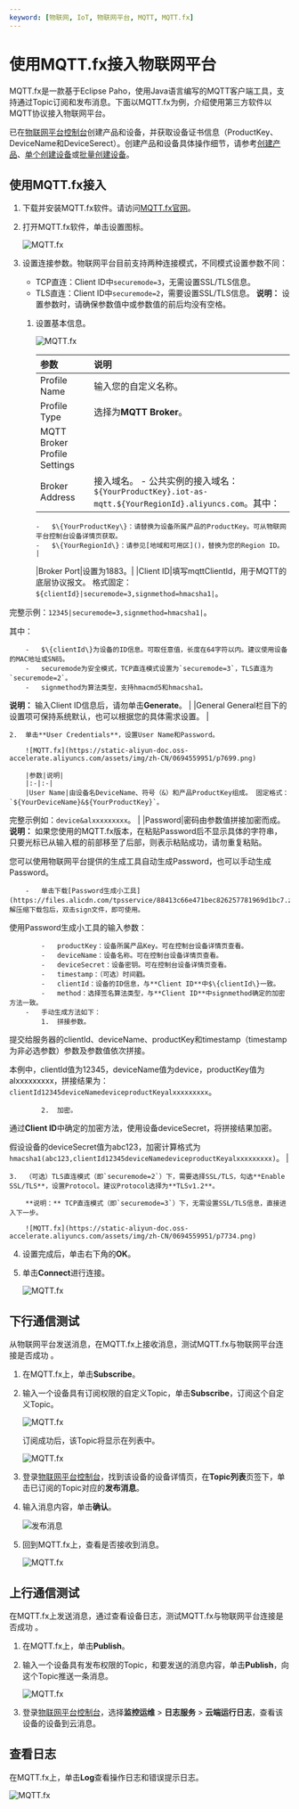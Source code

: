 ```yaml
---
keyword: [物联网, IoT, 物联网平台, MQTT, MQTT.fx]
---
```


# 使用MQTT.fx接入物联网平台

MQTT.fx是一款基于Eclipse Paho，使用Java语言编写的MQTT客户端工具，支持通过Topic订阅和发布消息。下面以MQTT.fx为例，介绍使用第三方软件以MQTT协议接入物联网平台。

已在[物联网平台控制台](https://iot.console.aliyun.com)创建产品和设备，并获取设备证书信息（ProductKey、DeviceName和DeviceSerect）。创建产品和设备具体操作细节，请参考[创建产品](/intl.zh-CN/设备接入/创建产品.md)、[单个创建设备](/intl.zh-CN/设备接入/创建设备/单个创建设备.md)或[批量创建设备](/intl.zh-CN/设备接入/创建设备/批量创建设备.md)。

## 使用MQTT.fx接入

1.  下载并安装MQTT.fx软件。请访问[MQTT.fx官网](https://mqttfx.jensd.de/index.php/download)。

2.  打开MQTT.fx软件，单击设置图标。

    ![MQTT.fx](https://static-aliyun-doc.oss-accelerate.aliyuncs.com/assets/img/zh-CN/0694559951/p7694.png)

3.  设置连接参数。物联网平台目前支持两种连接模式，不同模式设置参数不同：

    -   TCP直连：Client ID中`securemode=3`，无需设置SSL/TLS信息。
    -   TLS直连：Client ID中`securemode=2`，需要设置SSL/TLS信息。
    **说明：** 设置参数时，请确保参数值中或参数值的前后均没有空格。

    1.  设置基本信息。

        ![MQTT.fx](https://static-aliyun-doc.oss-accelerate.aliyuncs.com/assets/img/zh-CN/0694559951/p7698.png)

        |参数|说明|
        |:-|:-|
        |Profile Name|输入您的自定义名称。|
        |Profile Type|选择为**MQTT Broker**。|
        |MQTT Broker Profile Settings|
        |Broker Address|接入域名。         -   公共实例的接入域名：`${YourProductKey}.iot-as-mqtt.${YourRegionId}.aliyuncs.com`。其中：
            -   $\{YourProductKey\}：请替换为设备所属产品的ProductKey。可从物联网平台控制台设备详情页获取。
            -   $\{YourRegionId\}：请参见[地域和可用区]()，替换为您的Region ID。 |
        |Broker Port|设置为1883。|
        |Client ID|填写mqttClientId，用于MQTT的底层协议报文。 格式固定：`${clientId}|securemode=3,signmethod=hmacsha1|`。

完整示例：`12345|securemode=3,signmethod=hmacsha1|`。

其中：

        -   $\{clientId\}为设备的ID信息。可取任意值，长度在64字符以内。建议使用设备的MAC地址或SN码。
        -   securemode为安全模式，TCP直连模式设置为`securemode=3`，TLS直连为`securemode=2`。
        -   signmethod为算法类型，支持hmacmd5和hmacsha1。
**说明：** 输入Client ID信息后，请勿单击**Generate**。 |
        |General General栏目下的设置项可保持系统默认，也可以根据您的具体需求设置。 |

    2.  单击**User Credentials**，设置User Name和Password。

        ![MQTT.fx](https://static-aliyun-doc.oss-accelerate.aliyuncs.com/assets/img/zh-CN/0694559951/p7699.png)

        |参数|说明|
        |:-|:-|
        |User Name|由设备名DeviceName、符号（&）和产品ProductKey组成。 固定格式：`${YourDeviceName}&${YourProductKey}`。

完整示例如：`device&alxxxxxxxxx`。 |
        |Password|密码由参数值拼接加密而成。 **说明：** 如果您使用的MQTT.fx版本，在粘贴Password后不显示具体的字符串，只要光标已从输入框的前部移至了后部，则表示粘贴成功，请勿重复粘贴。

您可以使用物联网平台提供的生成工具自动生成Password，也可以手动生成Password。

        -   单击下载[Password生成小工具](https://files.alicdn.com/tpsservice/88413c66e471bec826257781969d1bc7.zip)。解压缩下载包后，双击sign文件，即可使用。

使用Password生成小工具的输入参数：

            -   productKey：设备所属产品Key。可在控制台设备详情页查看。
            -   deviceName：设备名称。可在控制台设备详情页查看。
            -   deviceSecret：设备密钥。可在控制台设备详情页查看。
            -   timestamp：（可选）时间戳。
            -   clientId：设备的ID信息，与**Client ID**中$\{clientId\}一致。
            -   method：选择签名算法类型，与**Client ID**中signmethod确定的加密方法一致。
        -   手动生成方法如下：
            1.  拼接参数。

提交给服务器的clientId、deviceName、productKey和timestamp（timestamp为非必选参数）参数及参数值依次拼接。

本例中，clientId值为12345，deviceName值为device，productKey值为alxxxxxxxxx，拼接结果为：`clientId12345deviceNamedeviceproductKeyalxxxxxxxxx`。

            2.  加密。

通过**Client ID**中确定的加密方法，使用设备deviceSecret，将拼接结果加密。

假设设备的deviceSecret值为abc123，加密计算格式为`hmacsha1(abc123,clientId12345deviceNamedeviceproductKeyalxxxxxxxxx)`。 |

    3.  （可选）TLS直连模式（即`securemode=2`）下，需要选择SSL/TLS，勾选**Enable SSL/TLS**，设置Protocol。建议Protocol选择为**TLSv1.2**。

        **说明：** TCP直连模式（即`securemode=3`）下，无需设置SSL/TLS信息，直接进入下一步。

        ![MQTT.fx](https://static-aliyun-doc.oss-accelerate.aliyuncs.com/assets/img/zh-CN/0694559951/p7734.png)

4.  设置完成后，单击右下角的**OK**。

5.  单击**Connect**进行连接。

    ![MQTT.fx](https://static-aliyun-doc.oss-accelerate.aliyuncs.com/assets/img/zh-CN/0694559951/p7735.png)


## 下行通信测试

从物联网平台发送消息，在MQTT.fx上接收消息，测试MQTT.fx与物联网平台连接是否成功 。

1.  在MQTT.fx上，单击**Subscribe**。

2.  输入一个设备具有订阅权限的自定义Topic，单击**Subscribe**，订阅这个自定义Topic。

    ![MQTT.fx](https://static-aliyun-doc.oss-accelerate.aliyuncs.com/assets/img/zh-CN/0694559951/p7736.png)

    订阅成功后，该Topic将显示在列表中。

    ![MQTT.fx](https://static-aliyun-doc.oss-accelerate.aliyuncs.com/assets/img/zh-CN/0694559951/p7737.png)

3.  登录[物联网平台控制台](https://iot.console.aliyun.com)，找到该设备的设备详情页，在**Topic列表**页签下，单击已订阅的Topic对应的**发布消息**。

4.  输入消息内容，单击**确认**。

    ![发布消息](https://static-aliyun-doc.oss-accelerate.aliyuncs.com/assets/img/zh-CN/0694559951/p127634.png)

5.  回到MQTT.fx上，查看是否接收到消息。

    ![MQTT.fx](https://static-aliyun-doc.oss-accelerate.aliyuncs.com/assets/img/zh-CN/0694559951/p7739.png)


## 上行通信测试

在MQTT.fx上发送消息，通过查看设备日志，测试MQTT.fx与物联网平台连接是否成功 。

1.  在MQTT.fx上，单击**Publish**。

2.  输入一个设备具有发布权限的Topic，和要发送的消息内容，单击**Publish**，向这个Topic推送一条消息。

    ![MQTT.fx](https://static-aliyun-doc.oss-accelerate.aliyuncs.com/assets/img/zh-CN/0694559951/p37281.png)

3.  登录[物联网平台控制台](https://iot.console.aliyun.com)，选择**监控运维** \> **日志服务** \> **云端运行日志**，查看该设备的设备到云消息。


## 查看日志

在MQTT.fx上，单击**Log**查看操作日志和错误提示日志。

![MQTT.fx](https://static-aliyun-doc.oss-accelerate.aliyuncs.com/assets/img/zh-CN/0694559951/p7740.png)

